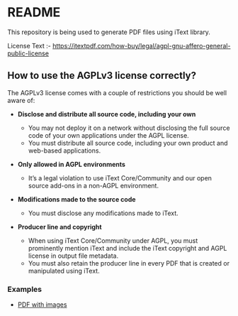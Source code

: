 # README #

This repository is being used to generate PDF files using iText library.

License Text :- https://itextpdf.com/how-buy/legal/agpl-gnu-affero-general-public-license

## How to use the AGPLv3 license correctly?

The AGPLv3 license comes with a couple of restrictions you should be well aware of:

- **Disclose and distribute all source code, including your own**
    - You may not deploy it on a network without disclosing the full source code of your own applications under the AGPL license.
    - You must distribute all source code, including your own product and web-based applications.

- **Only allowed in AGPL environments**
    - It’s a legal violation to use iText Core/Community and our open source add-ons in a non-AGPL environment.

- **Modifications made to the source code**
    - You must disclose any modifications made to iText.

- **Producer line and copyright**
    - When using iText Core/Community under AGPL, you must prominently mention iText and include the iText copyright and AGPL license in output file metadata.
    - You must also retain the producer line in every PDF that is created or manipulated using iText.
### Examples ###

* [PDF with images](src/main/java/com/whizdm/pdf/generator/example/PdfWithImages.java)
